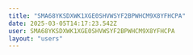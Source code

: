 ```yaml
---
title: "SMA68YKSDXWK1XGE0SHVWSYF2BPWHCM9X8YFHCPA"
date: 2025-03-05T14:17:23.542Z
user: SMA68YKSDXWK1XGE0SHVWSYF2BPWHCM9X8YFHCPA
layout: "users"
---
```

    